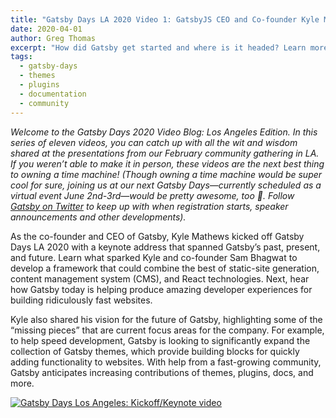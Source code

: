 ```yaml
---
title: "Gatsby Days LA 2020 Video 1: GatsbyJS CEO and Co-founder Kyle Mathews Shares His Vision for Gatsby’s Future"
date: 2020-04-01
author: Greg Thomas
excerpt: "How did Gatsby get started and where is it headed? Learn more about the past, present, and future of Gatsby in founder Kyle Mathews' keynote presentation from Gatsby Days LA 2020"
tags:
  - gatsby-days
  - themes
  - plugins
  - documentation
  - community
---
```


_Welcome to the Gatsby Days 2020 Video Blog: Los Angeles Edition. In this series of eleven videos, you can catch up with all the wit and wisdom shared at the presentations from our February community gathering in LA. If you weren’t able to make it in person, these videos are the next best thing to owning a time machine! (Though owning a time machine would be super cool for sure, joining us at our next Gatsby Days—currently scheduled as a virtual event June 2nd-3rd—would be pretty awesome, too 💜.  Follow [Gatsby on Twitter](https://twitter.com/gatsbyjs) to keep up with when registration starts, speaker announcements and other developments)._

As the co-founder and CEO of Gatsby, Kyle Mathews kicked off Gatsby Days LA 2020 with a keynote address that spanned Gatsby’s past, present, and future. Learn what sparked Kyle and co-founder Sam Bhagwat to develop a framework that could combine the best of static-site generation, content management system (CMS), and React technologies. Next, hear how Gatsby today is helping produce amazing developer experiences for building ridiculously fast websites.

Kyle also shared his vision for the future of Gatsby, highlighting some of the “missing pieces” that are current focus areas for the company. For example, to help speed development, Gatsby is looking to significantly expand the collection of Gatsby themes, which provide building blocks for quickly adding functionality to websites. With help from a fast-growing community, Gatsby anticipates increasing contributions of themes, plugins, docs, and more.

[![Gatsby Days Los Angeles: Kickoff/Keynote video](https://res.cloudinary.com/marcomontalbano/image/upload/v1585686057/video_to_markdown/images/youtube--9Ta7L4rN3x4-c05b58ac6eb4c4700831b2b3070cd403.jpg)](http://www.youtube.com/watch?v=9Ta7L4rN3x4 "Gatsby Days Los Angeles - Kickoff/Keynote video and future of Gatsby")
